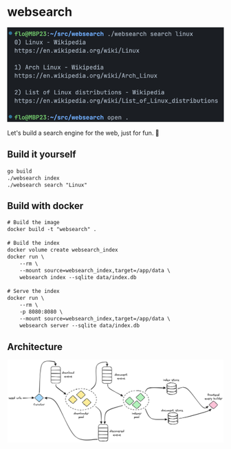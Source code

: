 # websearch

![Screenshot](screenshot.png)

Let's build a search engine for the web, just for fun. 🥳

## Build it yourself

```
go build
./websearch index
./websearch search "Linux"
```

## Build with docker

```
# Build the image
docker build -t "websearch" .

# Build the index
docker volume create websearch_index
docker run \
    --rm \
    --mount source=websearch_index,target=/app/data \
    websearch index --sqlite data/index.db

# Serve the index 
docker run \
    --rm \
    -p 8080:8080 \
    --mount source=websearch_index,target=/app/data \
    websearch server --sqlite data/index.db
```

## Architecture
![Architecture](architecture.png)
